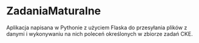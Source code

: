 # ZadaniaMaturalne
Aplikacja napisana w Pythonie z użyciem Flaska do przesyłania plików z danymi i wykonywaniu na nich poleceń określonych w zbiorze zadań CKE.
